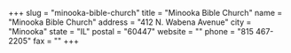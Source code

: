 +++
slug = "minooka-bible-church"
title = "Minooka Bible Church"
name = "Minooka Bible Church"
address = "412 N. Wabena Avenue"
city = "Minooka"
state = "IL"
postal = "60447"
website = ""
phone = "815 467-2205"
fax = ""
+++
